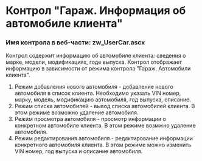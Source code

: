 ﻿---
description: 2.4.10.0
---
# Контрол "Гараж. Информация об автомобиле клиента"
### Имя контрола в веб-части: zw_UserCar.ascx
Контрол содержит информацию об автомобиле клиента: сведения о марке, модели, модификациях, годе выпуска.
Контрол отображает информацию в зависимости от режима контрола "Гараж. Автомобили клиента". 
1. Режим добавления нового автомобиля - добавление нового автомобиля в список клиента. Необходимо указать VIN номер, марку, модель, модификацию автомобиля, год выпуска, описание.
2. Режим списка автомобилей - вывод списка автомобилей клиента. В этом режиме возможно удаление автомобиля.  
3. Режим просмотра автомобиля - просмотр информации о конкретном автомобиле клиента. В этом режиме возмжно удаление автомобиля.
4. Режим редактирования автомобиля - редактирование информации конкретного автомобиля клиента. В этом режиме можно изменить VIN номер, год выпуска и описание автомобиля.
